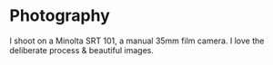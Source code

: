 # Photography

I shoot on a Minolta SRT 101, a manual 35mm film camera.
I love the deliberate process & beautiful images.

